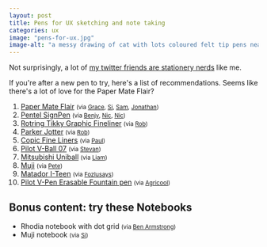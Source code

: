 ```yaml
---
layout: post
title: Pens for UX sketching and note taking
categories: ux
image: "pens-for-ux.jpg"
image-alt: "a messy drawing of cat with lots coloured felt tip pens nearby"
---
```


Not surprisingly, a lot of [my twitter friends are stationery nerds](https://twitter.com/benjystanton/status/1220305829213151235) like me.

If you're after a new pen to try, here's a list of recommendations. Seems like there's a lot of love for the Paper Mate Flair?

1. [Paper Mate Flair](https://www.papermate.com/pens/felt-tip) <small>(via [Grace](https://twitter.com/graceellins), [Si](https://twitter.com/MyGuySi), [Sam](https://twitter.com/SamHallWales), [Jonathan](https://twitter.com/jopkins))</small>
1. [Pentel SignPen](https://www.pentel.co.uk/products.asp?group=1&type=5&pid=47) <small> 
(via [Benjy](https://twitter.com/benjystanton), [Nic](https://twitter.com/chameleonic), [Nic](https://twitter.com/nicprice))</small>
2. [Rotring Tikky Graphic Fineliner](https://www.rotring.com/uk/fineliner-pen/154-tikky-graphic-fineliner-3501170814734.html) <small>(via [Rob](https://twitter.com/whitingx))</small>
3. [Parker Jotter](https://www.parkerpen.com/en-GB/jotter) <small>(via [Rob](https://twitter.com/whitingx))</small>
4. [Copic Fine Liners](https://www.copic-shop.co.uk/fineliner-pens/) <small>(via [Paul](https://twitter.com/paulmsmith))</small>
5. [Pilot V-Ball 07](https://www.pilotpen.co.uk/en/v-ball-07-medium-tip.html) <small>(via [Stevan](https://twitter.com/stevanbarry))</small>
6. [Mitsubishi Uniball](https://uniball.co.uk/) <small>(via [Liam](https://twitter.com/liammcmurray))</small>
7. [Muji](https://www.muji.eu/) <small>(via [Pete](https://twitter.com/peterjobes))</small>
8. [Matador I-Teen](https://www.matador.com.bd/product/matador-i-teen-gel) <small>(via [Fozlusays](https://twitter.com/FozluSays))</small>
9. [Pilot V-Pen Erasable Fountain pen](https://www.pilotpen.co.uk/en/v-pen-erasable-medium-nib.html) <small>(via [Agricool](https://twitter.com/agriculios))</small>


## Bonus content: try these Notebooks 
- Rhodia notebook with dot grid <small>(via [Ben Armstrong](https://twitter.com/wiredimage))</small>
- Muji notebook <small>(via [Si](https://twitter.com/MyGuySi))</small>

